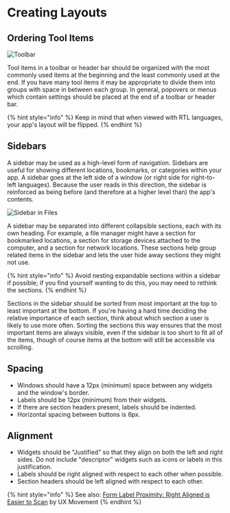 # Creating Layouts

## Ordering Tool Items

![Toolbar](https://elementary.io/images/docs/human-interface-guidelines/toolbars/toolbar.png)

Tool items in a toolbar or header bar should be organized with the most commonly used items at the beginning and the least commonly used at the end. If you have many tool items it may be appropriate to divide them into groups with space in between each group. In general, popovers or menus which contain settings should be placed at the end of a toolbar or header bar.

{% hint style="info" %}
Keep in mind that when viewed with RTL languages, your app's layout will be flipped.
{% endhint %}

## Sidebars

A sidebar may be used as a high-level form of navigation. Sidebars are useful for showing different locations, bookmarks, or categories within your app. A sidebar goes at the left side of a window \(or right side for right-to-left languages\). Because the user reads in this direction, the sidebar is reinforced as being before \(and therefore at a higher level than\) the app's contents.

![Sidebar in Files](https://elementary.io/images/docs/human-interface-guidelines/source-list/files.png)

A sidebar may be separated into different collapsible sections, each with its own heading. For example, a file manager might have a section for bookmarked locations, a section for storage devices attached to the computer, and a section for network locations. These sections help group related items in the sidebar and lets the user hide away sections they might not use.

{% hint style="info" %}
Avoid nesting expandable sections within a sidebar if possible; if you find yourself wanting to do this, you may need to rethink the sections.
{% endhint %}

Sections in the sidebar should be sorted from most important at the top to least important at the bottom. If you're having a hard time deciding the relative importance of each section, think about which section a user is likely to use more often. Sorting the sections this way ensures that the most important items are always visible, even if the sidebar is too short to fit all of the items, though of course items at the bottom will still be accessible via scrolling.

## Spacing

* Windows should have a 12px \(minimum\) space between any widgets and the window's border.
* Labels should be 12px \(minimum\) from their widgets.
* If there are section headers present, labels should be indented.
* Horizontal spacing between buttons is 6px.

## Alignment

* Widgets should be "Justified" so that they align on both the left and right sides. Do not include "descriptor" widgets such as icons or labels in this justification.
* Labels should be right aligned with respect to each other when possible.
* Section headers should be left aligned with respect to each other.

{% hint style="info" %}
See also: [Form Label Proximity: Right Aligned is Easier to Scan](http://uxmovement.com/forms/form-label-proximity-right-aligned-is-easier-to-scan) by UX Movement
{% endhint %}

